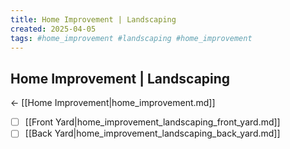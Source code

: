 ```yaml
---
title: Home Improvement | Landscaping
created: 2025-04-05
tags: #home_improvement #landscaping #home_improvement
---
```


## Home Improvement | Landscaping
← [[Home Improvement|home_improvement.md]]

- [ ] [[Front Yard|home_improvement_landscaping_front_yard.md]]
- [ ] [[Back Yard|home_improvement_landscaping_back_yard.md]]